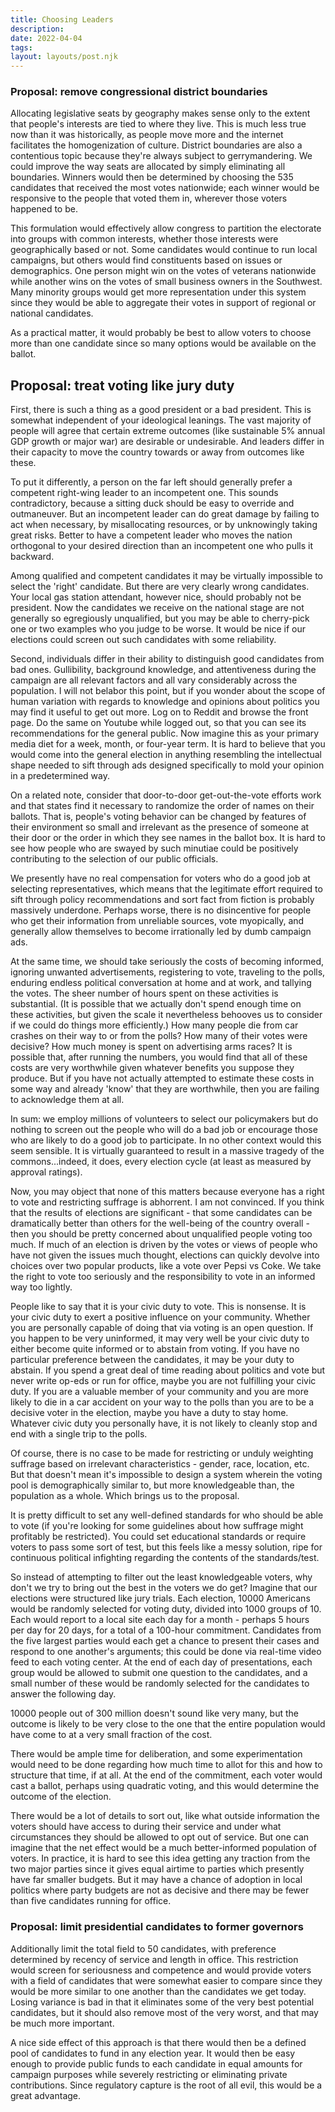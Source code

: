 ```yaml
---
title: Choosing Leaders
description:
date: 2022-04-04
tags:
layout: layouts/post.njk
---
```


### Proposal: remove congressional district boundaries

Allocating legislative seats by geography makes sense only to the extent that people's interests are tied to where they live. This is much less true now than it was historically, as people move more and the internet facilitates the homogenization of culture. District boundaries are also a contentious topic because they're always subject to gerrymandering. We could improve the way seats are allocated by simply eliminating all boundaries. Winners would then be determined by choosing the 535 candidates that received the most votes nationwide; each winner would be responsive to the people that voted them in, wherever those voters happened to be.

This formulation would effectively allow congress to partition the electorate into groups with common interests, whether those interests were geographically based or not. Some candidates would continue to run local campaigns, but others would find constituents based on issues or demographics. One person might win on the votes of veterans nationwide while another wins on the votes of small business owners in the Southwest. Many minority groups would get more representation under this system since they would be able to aggregate their votes in support of regional or national candidates.

As a practical matter, it would probably be best to allow voters to choose more than one candidate since so many options would be available on the ballot. 

## Proposal: treat voting like jury duty

First, there is such a thing as a good president or a bad president. This is somewhat independent of your ideological leanings. The vast majority of people will agree that certain extreme outcomes (like sustainable 5% annual GDP growth or major war) are desirable or undesirable. And leaders differ in their capacity to move the country towards or away from outcomes like these.

To put it differently, a person on the far left should generally prefer a competent right-wing leader to an incompetent one. This sounds contradictory, because a sitting duck should be easy to override and outmaneuver. But an incompetent leader can do great damage by failing to act when necessary, by misallocating resources, or by unknowingly taking great risks. Better to have a competent leader who moves the nation orthogonal to your desired direction than an incompetent one who pulls it backward.

Among qualified and competent candidates it may be virtually impossible to select the 'right' candidate. But there are very clearly wrong candidates. Your local gas station attendant, however nice, should probably not be president. Now the candidates we receive on the national stage are not generally so egregiously unqualified, but you may be able to cherry-pick one or two examples who you judge to be worse. It would be nice if our elections could screen out such candidates with some reliability.

Second, individuals differ in their ability to distinguish good candidates from bad ones. Gullibility, background knowledge, and attentiveness during the campaign are all relevant factors and all vary considerably across the population. I will not belabor this point, but if you wonder about the scope of human variation with regards to knowledge and opinions about politics you may find it useful to get out more. Log on to Reddit and browse the front page. Do the same on Youtube while logged out, so that you can see its recommendations for the general public. Now imagine this as your primary media diet for a week, month, or four-year term. It is hard to believe that you would come into the general election in anything resembling the intellectual shape needed to sift through ads designed specifically to mold your opinion in a predetermined way.

On a related note, consider that door-to-door get-out-the-vote efforts work and that states find it necessary to randomize the order of names on their ballots. That is, people's voting behavior can be changed by features of their environment so small and irrelevant as the presence of someone at their door or the order in which they see names in the ballot box. It is hard to see how people who are swayed by such minutiae could be positively contributing to the selection of our public officials.

We presently have no real compensation for voters who do a good job at selecting representatives, which means that the legitimate effort required to sift through policy recommendations and sort fact from fiction is probably massively underdone. Perhaps worse, there is no disincentive for people who get their information from unreliable sources, vote myopically, and generally allow themselves to become irrationally led by dumb campaign ads.

At the same time, we should take seriously the costs of becoming informed, ignoring unwanted advertisements, registering to vote, traveling to the polls, enduring endless political conversation at home and at work, and tallying the votes. The sheer number of hours spent on these activities is substantial. (It is possible that we actually don't spend enough time on these activities, but given the scale it nevertheless behooves us to consider if we could do things more efficiently.) How many people die from car crashes on their way to or from the polls? How many of their votes were decisive? How much money is spent on advertising arms races? It is possible that, after running the numbers, you would find that all of these costs are very worthwhile given whatever benefits you suppose they produce. But if you have not actually attempted to estimate these costs in some way and already 'know' that they are worthwhile, then you are failing to acknowledge them at all.

In sum: we employ millions of volunteers to select our policymakers but do nothing to screen out the people who will do a bad job or encourage those who are likely to do a good job to participate. In no other context would this seem sensible. It is virtually guaranteed to result in a massive tragedy of the commons...indeed, it does, every election cycle (at least as measured by approval ratings).

Now, you may object that none of this matters because everyone has a right to vote and restricting suffrage is abhorrent. I am not convinced. If you think that the results of elections are significant - that some candidates can be dramatically better than others for the well-being of the country overall - then you should be pretty concerned about unqualified people voting too much. If much of an election is driven by the votes or views of people who have not given the issues much thought, elections can quickly devolve into choices over two popular products, like a vote over Pepsi vs Coke. We take the right to vote too seriously and the responsibility to vote in an informed way too lightly.

People like to say that it is your civic duty to vote. This is nonsense. It is your civic duty to exert a positive influence on your community. Whether you are personally capable of doing that via voting is an open question. If you happen to be very uninformed, it may very well be your civic duty to either become quite informed or to abstain from voting. If you have no particular preference between the candidates, it may be your duty to abstain. If you spend a great deal of time reading about politics and vote but never write op-eds or run for office, maybe you are not fulfilling your civic duty. If you are a valuable member of your community and you are more likely to die in a car accident on your way to the polls than you are to be a decisive voter in the election, maybe you have a duty to stay home. Whatever civic duty you personally have, it is not likely to cleanly stop and end with a single trip to the polls.

Of course, there is no case to be made for restricting or unduly weighting suffrage based on irrelevant characteristics - gender, race, location, etc. But that doesn't mean it's impossible to design a system wherein the voting pool is demographically similar to, but more knowledgeable than, the population as a whole. Which brings us to the proposal. 

It is pretty difficult to set any well-defined standards for who should be able to vote (if you're looking for some guidelines about how suffrage might profitably be restricted). You could set educational standards or require voters to pass some sort of test, but this feels like a messy solution, ripe for continuous political infighting regarding the contents of the standards/test.

So instead of attempting to filter out the least knowledgeable voters, why don't we try to bring out the best in the voters we do get?
Imagine that our elections were structured like jury trials. Each election, 10000 Americans would be randomly selected for voting duty, divided into 1000 groups of 10. Each would report to a local site each day for a month - perhaps 5 hours per day for 20 days, for a total of a 100-hour commitment. Candidates from the five largest parties would each get a chance to present their cases and respond to one another's arguments; this could be done via real-time video feed to each voting center. At the end of each day of presentations, each group would be allowed to submit one question to the candidates, and a small number of these would be randomly selected for the candidates to answer the following day.

10000 people out of 300 million doesn't sound like very many, but the outcome is likely to be very close to the one that the entire population would have come to at a very small fraction of the cost.

There would be ample time for deliberation, and some experimentation would need to be done regarding how much time to allot for this and how to structure that time, if at all. At the end of the commitment, each voter would cast a ballot, perhaps using quadratic voting, and this would determine the outcome of the election.

There would be a lot of details to sort out, like what outside information the voters should have access to during their service and under what circumstances they should be allowed to opt out of service. But one can imagine that the net effect would be a much better-informed population of voters.
In practice, it is hard to see this idea getting any traction from the two major parties since it gives equal airtime to parties which presently have far smaller budgets. But it may have a chance of adoption in local politics where party budgets are not as decisive and there may be fewer than five candidates running for office.

### Proposal: limit presidential candidates to former governors

Additionally limit the total field to 50 candidates, with preference determined by recency of service and length in office. This restriction would screen for seriousness and competence and would provide voters with a field of candidates that were somewhat easier to compare since they would be more similar to one another than the candidates we get today. Losing variance is bad in that it eliminates some of the very best potential candidates, but it should also remove most of the very worst, and that may be much more important. 

A nice side effect of this approach is that there would then be a defined pool of candidates to fund in any election year. It would then be easy enough to provide public funds to each candidate in equal amounts for campaign purposes while severely restricting or eliminating private contributions. Since regulatory capture is the root of all evil, this would be a great advantage. 
